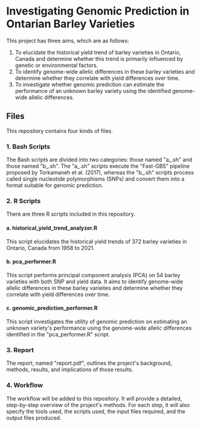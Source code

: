 
# Investigating Genomic Prediction in Ontarian Barley Varieties

This project has three aims, which are as follows:
1. To elucidate the historical yield trend of barley varieties in Ontario, Canada and determine whether this trend is primarily influenced by genetic or environmental factors.
2. To identify genome-wide allelic differences in these barley varieties and determine whether they correlate with yield differences over time.
3. To investigate whether genomic prediction can estimate the performance of an unknown barley variety using the identified genome-wide allelic differences.

## Files

This repository contains four kinds of files.

### 1. Bash Scripts

The Bash scripts are divided into two categories: those named "a_.sh" and those named "b_.sh". The "a_.sh" scripts execute the "Fast-GBS" pipeline proposed by Torkamaneh et al. (2017), whereas the "b_.sh" scripts process called single nucleotide polymorphisms (SNPs) and convert them into a format suitable for genomic prediction.

### 2. R Scripts

There are three R scripts included in this repository.

#### a. historical_yield_trend_analyzer.R

This script elucidates the historical yield trends of 372 barley varieties in Ontario, Canada from 1958 to 2021.

#### b. pca_performer.R

This script performs principal component analysis (PCA) on 54 barley varieties with both SNP and yield data. It aims to identify genome-wide allelic differences in these barley varieites and determine whether they correlate with yield differences over time.

#### c. genomic_prediction_performer.R

This script investigates the utility of genomic prediction on estimating an unknown variety's performance using the genome-wide allelic differences identified in the "pca_performer.R" script.

### 3. Report

The report, named "report.pdf", outlines the project's background, methods, results, and implications of those results.

### 4. Workflow

The workflow will be added to this repository. It will provide a detailed, step-by-step overview of the project's methods. For each step, it will also specify the tools used, the scripts used, the input files required, and the output files produced.